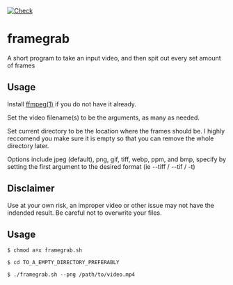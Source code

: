 [![Check](https://github.com/dchansen06/framegrab/actions/workflows/check.yml/badge.svg)](https://github.com/dchansen06/framegrab/actions/workflows/check.yml)
# framegrab
A short program to take an input video, and then spit out every set amount of frames

## Usage
Install [ffmpeg(1)](https://linux.die.net/man/1/ffmpeg) if you do not have it already.

Set the video filename(s) to be the arguments, as many as needed.

Set current directory to be the location where the frames should be. I highly reccomend you make sure it is empty so that you can remove the whole directory later.

Options include jpeg (default), png, gif, tiff, webp, ppm, and bmp, specify by setting the first argument to the desired format (ie --tiff / --tif / -t)

## Disclaimer
Use at your own risk, an improper video or other issue may not have the indended result. Be careful not to overwrite your files.

## Usage
```$ chmod a+x framegrab.sh```

```$ cd TO_A_EMPTY_DIRECTORY_PREFERABLY```

```$ ./framegrab.sh --png /path/to/video.mp4```

